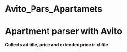 # Avito_Pars_Apartamets
Apartment parser with Avito
=====================

**Collects ad title, price and extended price in xl file.**
